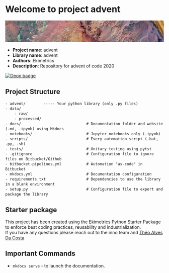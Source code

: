 # Welcome to project advent
![](assets/banner.png)

- **Project name**: advent
- **Library name**: advent
- **Authors**: Ekimetrics
- **Description**: Repository for advent of code 2020

[![Deon badge](https://img.shields.io/badge/ethics%20checklist-deon-brightgreen.svg?style=popout-square)](http://deon.drivendata.org/)



## Project Structure
```
- advent/        ----- Your python library (only .py files)
- data/
    - raw/
    - processed/
- docs/                             # Documentation folder and website (.md, .ipynb) using Mkdocs
- notebooks/                        # Jupyter notebooks only (.ipynb)
- scripts/                          # Every automation script (.bat, .py, .sh)
- tests/                            # Unitary testing using pytst
- .gitignore                        # Configuration file to ignore files on Bitbucket/Github
- bitbucket-pipelines.yml           # Automation "as-code" in Bitbucket
- mkdocs.yml                        # Documentation configuration
- requirements.txt                  # Dependencies to use the library in a blank environment
- setup.py                          # Configuration file to export and package the library                   
```


## Starter package
This project has been created using the Ekimetrics Python Starter Package to enforce best coding practices, reusability and industrialization. <br>
If you have any questions please reach out to the inno team and [Théo Alves Da Costa](mailto:theo.alvesdacosta@ekimetrics.com)



## Important Commands

* `mkdocs serve` - to launch the documentation.